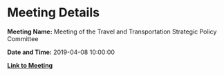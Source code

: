 # Meeting Details

**Meeting Name:** Meeting of the Travel and Transportation Strategic Policy Committee

**Date and Time:** 2019-04-08 10:00:00

**[Link to Meeting](https://www.limerick.ie/council/whats-on/meeting-travel-and-transportation-strategic-policy-committee-3)**
